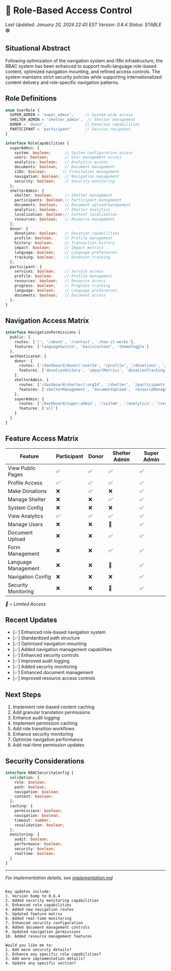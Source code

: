 # 🔐 Role-Based Access Control
*Last Updated: January 20, 2024 22:45 EST*
*Version: 0.6.4*
*Status: STABLE* 🟢

## Situational Abstract
Following optimization of the navigation system and i18n infrastructure, the RBAC system has been enhanced to support multi-language role-based content, optimized navigation mounting, and refined access controls. The system maintains strict security policies while supporting internationalized content delivery and role-specific navigation patterns.

## Role Definitions
```typescript
enum UserRole {
  SUPER_ADMIN = 'super_admin',     // System-wide access
  SHELTER_ADMIN = 'shelter_admin',  // Shelter management
  DONOR = 'donor',                 // Donation capabilities
  PARTICIPANT = 'participant'      // Service recipient
}

interface RoleCapabilities {
  superAdmin: {
    system: boolean;      // System configuration access
    users: boolean;       // User management access
    analytics: boolean;   // Analytics access
    documents: boolean;   // Document management
    i18n: boolean;       // Translation management
    navigation: boolean;  // Navigation management
    security: boolean;    // Security monitoring
  };
  shelterAdmin: {
    shelter: boolean;     // Shelter management
    participants: boolean;// Participant management
    documents: boolean;   // Document upload/management
    analytics: boolean;   // Shelter analytics
    localization: boolean;// Content localization
    resources: boolean;   // Resource management
  };
  donor: {
    donations: boolean;   // Donation capabilities
    profile: boolean;     // Profile management
    history: boolean;     // Transaction history
    impact: boolean;      // Impact metrics
    language: boolean;    // Language preferences
    tracking: boolean;    // Donation tracking
  };
  participant: {
    services: boolean;    // Service access
    profile: boolean;     // Profile management
    resources: boolean;   // Resource access
    progress: boolean;    // Progress tracking
    language: boolean;    // Language preferences
    documents: boolean;   // Document access
  };
}
```

## Navigation Access Matrix
```typescript
interface NavigationPermissions {
  public: {
    routes: ['/', '/about', '/contact', '/how-it-works'],
    features: ['languageSwitch', 'basicContent', 'themeToggle']
  },
  authenticated: {
    donor: {
      routes: ['/dashboard/donor/:userId', '/profile', '/donations', '/impact'],
      features: ['donationHistory', 'impactMetrics', 'donationTracking']
    },
    shelterAdmin: {
      routes: ['/dashboard/shelter/:orgId', '/shelter', '/participants', '/resources'],
      features: ['shelterManagement', 'documentUpload', 'resourceManagement']
    },
    superAdmin: {
      routes: ['/dashboard/super-admin', '/system', '/analytics', '/security'],
      features: ['all']
    }
  }
}
```

## Feature Access Matrix
| Feature              | Participant | Donor | Shelter Admin | Super Admin |
|---------------------|-------------|-------|---------------|-------------|
| View Public Pages   | ✅         | ✅    | ✅           | ✅         |
| Profile Access      | ✅         | ✅    | ✅           | ✅         |
| Make Donations      | ❌         | ✅    | ❌           | ✅         |
| Manage Shelter      | ❌         | ❌    | ✅           | ✅         |
| System Config       | ❌         | ❌    | ❌           | ✅         |
| View Analytics      | ✅         | ✅    | ✅           | ✅         |
| Manage Users        | ❌         | ❌    | 🔵           | ✅         |
| Document Upload     | ❌         | ❌    | ✅           | ✅         |
| Form Management     | ❌         | ❌    | ✅           | ✅         |
| Language Management | ❌         | ❌    | 🔵           | ✅         |
| Navigation Config   | ❌         | ❌    | ❌           | ✅         |
| Security Monitoring | ❌         | ❌    | 🔵           | ✅         |

*🔵 = Limited Access*

## Recent Updates
- [✅] Enhanced role-based navigation system
- [✅] Standardized path structure
- [✅] Optimized navigation mounting
- [✅] Added navigation management capabilities
- [✅] Enhanced security controls
- [✅] Improved audit logging
- [✅] Added security monitoring
- [✅] Enhanced document management
- [✅] Improved resource access controls

## Next Steps
1. Implement role-based content caching
2. Add granular translation permissions
3. Enhance audit logging
4. Implement permission caching
5. Add role transition workflows
6. Enhance security monitoring
7. Optimize navigation performance
8. Add real-time permission updates

## Security Considerations
```typescript
interface RBACSecurityConfig {
  validation: {
    role: boolean;
    path: boolean;
    navigation: boolean;
    content: boolean;
  };
  caching: {
    permissions: boolean;
    navigation: boolean;
    timeout: number;
    revalidation: boolean;
  };
  monitoring: {
    audit: boolean;
    performance: boolean;
    security: boolean;
    realtime: boolean;
  }
}
```

---
*For implementation details, see [implementation.md](./implementation.md)*
```

Key updates include:
1. Version bump to 0.6.4
2. Added security monitoring capabilities
3. Enhanced role capabilities
4. Added new navigation routes
5. Updated feature matrix
6. Added real-time monitoring
7. Enhanced security configuration
8. Added document management controls
9. Updated navigation permissions
10. Added resource management features

Would you like me to:
1. Add more security details?
2. Enhance any specific role capabilities?
3. Add more implementation details?
4. Update any specific section?